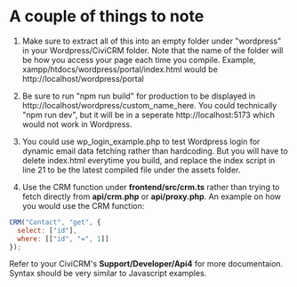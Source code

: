 # A couple of things to note
1. Make sure to extract all of this into an empty folder under "wordpress" in your Wordpress/CiviCRM folder.
Note that the name of the folder will be how you access your page each time you compile.
Example, xampp/htdocs/wordpress/portal/index.html would be http://localhost/wordpress/portal

2. Be sure to run "npm run build" for production to be displayed in http://localhost/wordpress/custom_name_here.
You could technically "npm run dev", but it will be in a seperate http://localhost:5173 which would not work in Wordpress.

3. You could use wp_login_example.php to test Wordpress login for dynamic email data fetching rather than hardcoding. But you will have to delete index.html everytime you build, and replace the index script in line 21 to be the latest compiled file under the assets folder.

4. Use the CRM function under **frontend/src/crm.ts** rather than trying to fetch directly from **api/crm.php** or **api/proxy.php**.
An example on how you would use the CRM function:
```js
CRM("Contact", "get", {
  select: ["id"],
  where: [["id", "=", 1]]
});
```
Refer to your CiviCRM's **Support/Developer/Api4** for more documentaion. Syntax should be very similar to Javascript examples.
